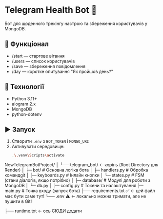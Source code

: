 # Telegram Health Bot 💬

Бот для щоденного трекінгу настрою та збереження користувачів у MongoDB.

## 🚀 Функціонал

- /start — стартове вітання
- /users — список користувачів
- /save — збереження повідомлення
- /day — коротке опитування "Як пройшов день?"

## 🧠 Технології

- Python 3.11+
- aiogram 2.x
- MongoDB
- python-dotenv

## ▶️ Запуск

1. Створити `.env` з `BOT_TOKEN` і `MONGO_URI`
2. Активувати середовище:
   ```bash
   .\.venv\Scripts\activate
   ```

NewTelegramBotProject/
│
└── telegram_bot/ ← корінь (Root Directory для Render)
│
├─ bot/ # Основна логіка бота
│ ├─ handlers.py # Обробка командgit
│ ├─ keyboards.py # Інлайн кнопки
│ └─ states.py # FSM (стани діалогів, якщо потрібно)
│
├─ database/ # Модулі для роботи з MongoDB
│ └─ db.py
│
├─ config.py # Токени та налаштування
├─ main.py # Точка входу (запуск бота)
├── requirements.txt ✅ ← цей файл має бути саме тут!
└── .env ⚠️ ← локально можна тримати, але не пушити в Git!

<!-- Якщо для Хосту- Railway додаю в корінь папки  (Root Directory для Render)-->

├── runtime.txt ← ось СЮДИ додати

<!-- from aiogram.dispatcher.filters import Command -->

<!-- основні налаштування двигуна  -->
<!-- aiogram==3.0.0b7
motor==3.1.1        # асинхронний драйвер MongoDB
python-dotenv==1.0.0
 -->
<!-- Example .env -->
<!-- BOT_TOKEN=123456789:AAEabcdefGHIjklMNOpqrSTuVwxyz
MONGO_URI=mongodb+srv://user:pass@cluster0.mongodb.net/telegram_bot?retryWrites=true&w=majority
ADMIN_ID=123456789
 -->

 <!-- 🧩 3. Як тепер працює логіка “під капотом”

Користувач вводить /day → daycheck_start_handler

FSM переходить у стан waiting_for_mood

Користувач обирає “Добре 😊” → mood_handler

FSM переходить у стан waiting_for_detail

Користувач або:

пише текст → detail_handler

або вводить /skip → skip_detail_handler

Усі відповіді логуються у MongoDB (колекція conversations)

FSM state.finish() очищає стан користувача -->

<!-- 4. Як розширювати цю логіку

Коли захочеш додати новий тип діалогу (наприклад, “ранкова мотивація” або “опитування про здоров’я”):

Створюєш новий клас у states.py

Додаєш нові хендлери у handlers.py

(за потреби) створюєш нові кнопки у keyboards.py

Реєструєш їх у main.py -->

<!-- ✅ Як запустити long polling бота як Web Service (безкоштовно)
1. У файлі Procfile

Замість

worker: python main.py


пиши:

web: python main.py -->
<!-- old example -->
<!-- aiogram==2.25.1
pymongo==4.3.3
python-dotenv==1.0.1
 -->
<!-- 🔍 Підсумок: встановлені головні бібліотеки

requests ✅ — тепер є

aiogram ✅ — головна бібліотека бота

python-dotenv ✅ — читає .env

pymongo ✅ — для MongoDB

aiohttp, magic-filter ✅ — частини aiogram -->

<!-- Якщо деплою на РЕНДЕР то в файлі  Procfile вказую
web: python main.py-->

<!-- Якщо деплою на Railway то вказую : worker: python main.py
 Це фоновий процес, він не слухає веб-порт, просто виконує main.py.

Railway сприймає worker: як окремий тип сервісу.-->
<!-- Тому для Railway в файлі - ✅ Procfile

Railway має знати, як саме запускати процес:

worker: python main.py
⚠️ Важливо: слово worker (а не web), бо Telegram-бот не обробляє HTTP-запити, а працює як фоновий процес. -->

<!-- Якщо для деплою на Railway потрібні такі налаштування пакетів для бібліотек в файлі
├── requirements.txt:
🔍 Аналіз по рядках
Пакет	Версія	Підтримка Python 3.11	Коментар
aiogram 2.25.1	✅ Так	Стабільно працює на 3.11 (тільки Python 3.12 може видавати warning)
pymongo 4.3.3	✅ Так	Підтримує 3.11; якщо колись буде проблема — можна оновити до 4.8+
python-dotenv 1.0.1	✅ Так	Без проблем
aiohttp 3.8.6	⚠️ Так, але з застереженням	Ця версія офіційно підтримує Python 3.11, але не 3.12+ (і точно не 3.13). Отже, runtime.txt з Python 3.11 → обов’язковий
requests 2.32.3	✅ Так	Повна сумісність
 -->
 <!-- Тому додаю новий файл - 
 ✅ runtime.txt в якому пишу одну єдину залежність =
python-3.11.9
(щоб уникнути проблем із aiohttp і новими версіями Python) -->

<!-- Тому на ХОСТІ Railway
🕒 4. Цілодобова робота

Railway тримає worker-процеси активними постійно, поки:

Проєкт не перевищує ліміти безкоштовного тарифу (якщо ти на free-плані).

main.py працює без винятків.

👉 Щоб не зупинявся:

Не використовуй time.sleep() без асинхронних await-пауc.

Уникай помилок, які можуть завершити цикл.

Можеш додати простий лог:

print("Bot started and running 24/7...") -->

<!-- ЩОБ БОТ не засипав Як вірно зробити ?
✅ Як правильно

Використай асинхронну паузу:
import asyncio
import aiohttp

async def keep_alive(url: str):
    """Асинхронний keep-alive для Railway."""
    async with aiohttp.ClientSession() as session:
        while True:
            try:
                async with session.get(url) as resp:
                    print(f"🔁 Keep-alive ping ({resp.status})")
            except Exception as e:
                print(f"⚠️ Keep-alive error: {e}")
            await asyncio.sleep(600)  # кожні 10 хвилин
 -->

 <!-- І запусти цей цикл паралельно з ботом: -->
 <!-- import asyncio
from aiogram import executor

async def on_startup(dp):
    asyncio.create_task(keep_alive("https://mybot.up.railway.app  ЯКЩО беру згенерований УРЛ проекта на Railway"))
    print("✅ Бот запущено та keep-alive активовано!")

executor.start_polling(dp, skip_updates=True, on_startup=on_startup)
 -->
 <!-- ЩОБ не перелімітити на безкоштовному палні такі поради:
 ⚠️ Що це означає для твого Telegram-бота

Бот, який просто спілкується з Telegram API і реагує на повідомлення — навряд “перелімититься” через запити всередині самого бота (бо це небагато запитів: отримати оновлення, відправити повідомлення).

Але якщо ти викликаєш інші API (зовнішні сервіси) багато разів, це додасть навантаження.

Важливі обмеження — RAM/CPU: якщо твій бот раптом почне використовувати багато пам’яті або процесора, він може бути перезапущений або зупинений.

✅ Як зменшити споживання ресурсів і уникнути проблем

Ось деякі прийоми:

Уникай частих опитувань (polling) без потреби
— aiogram polling — це стандарт. Але не додавай додаткові цикли з частими запитами, якщо не треба.

Кешуй дані
Якщо бот звертається до зовнішнього API багато разів за короткий час, збережи результат на деякий час (наприклад, 1–5 хвилин).

Обмежуй довгі або ресурсоємні задачі
Наприклад, не запускай важкі обчислення або великі запити прямо в обробнику повідомлення. Краще винеси у фоновий процес або queue.

Відключай зайві “heartbeat” / ping-и, якщо не потрібно
Як ми вже обговорювали — keep_alive не потрібен у worker-режимі.

Слідкуй за лімітами ресурсів
У Railway — встанови hard usage limit, щоб не було несподіваних витрат 
Railway Docs
.

Моніторинг логів
Періодично дивися в Dashboard → Logs → Deployment logs, щоб бачити, чи бот працює стабільно, чи є помилки через брак пам’яті чи процесора.

Мінімізуй залежності
У requirements.txt — тільки потрібні пакети, без зайвих “важких” бібліотек. -->
